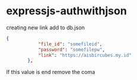 # expressjs-authwithjson
creating new link
add to db.json

```json
{
            "file_id": "somefileid",
            "password": "somefilepw",
            "link": "https://aisbircubes.my.id"
        },
```
If this value is end remove the coma
